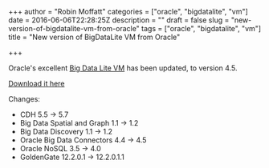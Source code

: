 +++
author = "Robin Moffatt"
categories = ["oracle", "bigdatalite", "vm"]
date = 2016-06-06T22:28:25Z
description = ""
draft = false
slug = "new-version-of-bigdatalite-vm-from-oracle"
tags = ["oracle", "bigdatalite", "vm"]
title = "New version of BigDataLite VM from Oracle"

+++

Oracle's excellent [Big Data Lite VM](http://www.oracle.com/technetwork/database/bigdata-appliance/oracle-bigdatalite-2104726.html) has been updated, to version 4.5. 

[Download it here](http://www.oracle.com/technetwork/database/bigdata-appliance/oracle-bigdatalite-2104726.html#introduction)

Changes: 

* CDH 5.5 -> 5.7
* Big Data Spatial and Graph 1.1 -> 1.2
* Big Data Discovery 1.1 -> 1.2
* Oracle Big Data Connectors 4.4 -> 4.5
* Oracle NoSQL 3.5 -> 4.0
* GoldenGate 12.2.0.1 -> 12.2.0.1.1
